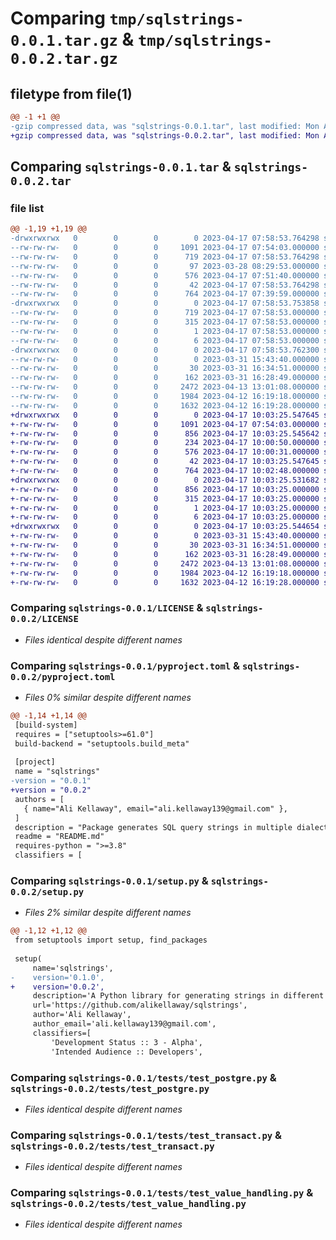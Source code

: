 # Comparing `tmp/sqlstrings-0.0.1.tar.gz` & `tmp/sqlstrings-0.0.2.tar.gz`

## filetype from file(1)

```diff
@@ -1 +1 @@
-gzip compressed data, was "sqlstrings-0.0.1.tar", last modified: Mon Apr 17 07:58:53 2023, max compression
+gzip compressed data, was "sqlstrings-0.0.2.tar", last modified: Mon Apr 17 10:03:25 2023, max compression
```

## Comparing `sqlstrings-0.0.1.tar` & `sqlstrings-0.0.2.tar`

### file list

```diff
@@ -1,19 +1,19 @@
-drwxrwxrwx   0        0        0        0 2023-04-17 07:58:53.764298 sqlstrings-0.0.1/
--rw-rw-rw-   0        0        0     1091 2023-04-17 07:54:03.000000 sqlstrings-0.0.1/LICENSE
--rw-rw-rw-   0        0        0      719 2023-04-17 07:58:53.764298 sqlstrings-0.0.1/PKG-INFO
--rw-rw-rw-   0        0        0       97 2023-03-28 08:29:53.000000 sqlstrings-0.0.1/README.md
--rw-rw-rw-   0        0        0      576 2023-04-17 07:51:40.000000 sqlstrings-0.0.1/pyproject.toml
--rw-rw-rw-   0        0        0       42 2023-04-17 07:58:53.764298 sqlstrings-0.0.1/setup.cfg
--rw-rw-rw-   0        0        0      764 2023-04-17 07:39:59.000000 sqlstrings-0.0.1/setup.py
-drwxrwxrwx   0        0        0        0 2023-04-17 07:58:53.753858 sqlstrings-0.0.1/sqlstrings.egg-info/
--rw-rw-rw-   0        0        0      719 2023-04-17 07:58:53.000000 sqlstrings-0.0.1/sqlstrings.egg-info/PKG-INFO
--rw-rw-rw-   0        0        0      315 2023-04-17 07:58:53.000000 sqlstrings-0.0.1/sqlstrings.egg-info/SOURCES.txt
--rw-rw-rw-   0        0        0        1 2023-04-17 07:58:53.000000 sqlstrings-0.0.1/sqlstrings.egg-info/dependency_links.txt
--rw-rw-rw-   0        0        0        6 2023-04-17 07:58:53.000000 sqlstrings-0.0.1/sqlstrings.egg-info/top_level.txt
-drwxrwxrwx   0        0        0        0 2023-04-17 07:58:53.762300 sqlstrings-0.0.1/tests/
--rw-rw-rw-   0        0        0        0 2023-03-31 15:43:40.000000 sqlstrings-0.0.1/tests/__init__.py
--rw-rw-rw-   0        0        0       30 2023-03-31 16:34:51.000000 sqlstrings-0.0.1/tests/test_csv_handling.py
--rw-rw-rw-   0        0        0      162 2023-03-31 16:28:49.000000 sqlstrings-0.0.1/tests/test_main.py
--rw-rw-rw-   0        0        0     2472 2023-04-13 13:01:08.000000 sqlstrings-0.0.1/tests/test_postgre.py
--rw-rw-rw-   0        0        0     1984 2023-04-12 16:19:18.000000 sqlstrings-0.0.1/tests/test_transact.py
--rw-rw-rw-   0        0        0     1632 2023-04-12 16:19:28.000000 sqlstrings-0.0.1/tests/test_value_handling.py
+drwxrwxrwx   0        0        0        0 2023-04-17 10:03:25.547645 sqlstrings-0.0.2/
+-rw-rw-rw-   0        0        0     1091 2023-04-17 07:54:03.000000 sqlstrings-0.0.2/LICENSE
+-rw-rw-rw-   0        0        0      856 2023-04-17 10:03:25.545642 sqlstrings-0.0.2/PKG-INFO
+-rw-rw-rw-   0        0        0      234 2023-04-17 10:00:50.000000 sqlstrings-0.0.2/README.md
+-rw-rw-rw-   0        0        0      576 2023-04-17 10:00:31.000000 sqlstrings-0.0.2/pyproject.toml
+-rw-rw-rw-   0        0        0       42 2023-04-17 10:03:25.547645 sqlstrings-0.0.2/setup.cfg
+-rw-rw-rw-   0        0        0      764 2023-04-17 10:02:48.000000 sqlstrings-0.0.2/setup.py
+drwxrwxrwx   0        0        0        0 2023-04-17 10:03:25.531682 sqlstrings-0.0.2/sqlstrings.egg-info/
+-rw-rw-rw-   0        0        0      856 2023-04-17 10:03:25.000000 sqlstrings-0.0.2/sqlstrings.egg-info/PKG-INFO
+-rw-rw-rw-   0        0        0      315 2023-04-17 10:03:25.000000 sqlstrings-0.0.2/sqlstrings.egg-info/SOURCES.txt
+-rw-rw-rw-   0        0        0        1 2023-04-17 10:03:25.000000 sqlstrings-0.0.2/sqlstrings.egg-info/dependency_links.txt
+-rw-rw-rw-   0        0        0        6 2023-04-17 10:03:25.000000 sqlstrings-0.0.2/sqlstrings.egg-info/top_level.txt
+drwxrwxrwx   0        0        0        0 2023-04-17 10:03:25.544654 sqlstrings-0.0.2/tests/
+-rw-rw-rw-   0        0        0        0 2023-03-31 15:43:40.000000 sqlstrings-0.0.2/tests/__init__.py
+-rw-rw-rw-   0        0        0       30 2023-03-31 16:34:51.000000 sqlstrings-0.0.2/tests/test_csv_handling.py
+-rw-rw-rw-   0        0        0      162 2023-03-31 16:28:49.000000 sqlstrings-0.0.2/tests/test_main.py
+-rw-rw-rw-   0        0        0     2472 2023-04-13 13:01:08.000000 sqlstrings-0.0.2/tests/test_postgre.py
+-rw-rw-rw-   0        0        0     1984 2023-04-12 16:19:18.000000 sqlstrings-0.0.2/tests/test_transact.py
+-rw-rw-rw-   0        0        0     1632 2023-04-12 16:19:28.000000 sqlstrings-0.0.2/tests/test_value_handling.py
```

### Comparing `sqlstrings-0.0.1/LICENSE` & `sqlstrings-0.0.2/LICENSE`

 * *Files identical despite different names*

### Comparing `sqlstrings-0.0.1/pyproject.toml` & `sqlstrings-0.0.2/pyproject.toml`

 * *Files 0% similar despite different names*

```diff
@@ -1,14 +1,14 @@
 [build-system]
 requires = ["setuptools>=61.0"]
 build-backend = "setuptools.build_meta"
 
 [project]
 name = "sqlstrings"
-version = "0.0.1"
+version = "0.0.2"
 authors = [
   { name="Ali Kellaway", email="ali.kellaway139@gmail.com" },
 ]
 description = "Package generates SQL query strings in multiple dialects."
 readme = "README.md"
 requires-python = ">=3.8"
 classifiers = [
```

### Comparing `sqlstrings-0.0.1/setup.py` & `sqlstrings-0.0.2/setup.py`

 * *Files 2% similar despite different names*

```diff
@@ -1,12 +1,12 @@
 from setuptools import setup, find_packages
 
 setup(
     name='sqlstrings',
-    version='0.1.0',
+    version='0.0.2',
     description='A Python library for generating strings in different SQL dialects.',
     url='https://github.com/alikellaway/sqlstrings',
     author='Ali Kellaway',
     author_email='ali.kellaway139@gmail.com',
     classifiers=[
         'Development Status :: 3 - Alpha',
         'Intended Audience :: Developers',
```

### Comparing `sqlstrings-0.0.1/tests/test_postgre.py` & `sqlstrings-0.0.2/tests/test_postgre.py`

 * *Files identical despite different names*

### Comparing `sqlstrings-0.0.1/tests/test_transact.py` & `sqlstrings-0.0.2/tests/test_transact.py`

 * *Files identical despite different names*

### Comparing `sqlstrings-0.0.1/tests/test_value_handling.py` & `sqlstrings-0.0.2/tests/test_value_handling.py`

 * *Files identical despite different names*

